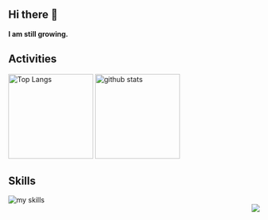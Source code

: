 ## Hi there 👋

<b>
I am still growing.
</b>


## Activities

<div align="left"> 
  <img alt="Top Langs" height="170px" src="https://github-readme-stats.vercel.app/api?username=NullClone&theme=dracula&layout=compact" />
  <img alt="github stats" height="170px" src="https://github-readme-stats.vercel.app/api/top-langs/?username=NullClone&theme=dracula&layout=compact" />
</div>


## Skills
<img alt="my skills" src="https://skillicons.dev/icons?theme=dark&perline=7&i=c,cpp,cs" />
<br>

<div align="right">
  <img src="https://komarev.com/ghpvc/?username=NullClone" />
</div>